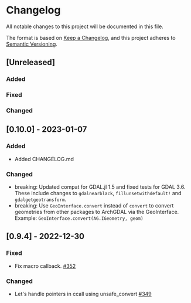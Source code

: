 # Changelog

All notable changes to this project will be documented in this file.

The format is based on [Keep a Changelog](https://keepachangelog.com/en/1.0.0/),
and this project adheres to [Semantic Versioning](https://semver.org/spec/v2.0.0.html).


## [Unreleased]

### Added

### Fixed

### Changed

## [0.10.0] - 2023-01-07

### Added

- Added CHANGELOG.md

### Changed

- breaking: Updated compat for GDAL.jl 1.5 and fixed tests for GDAL 3.6. These include changes to `gdalnearblack`, `fillunsetwithdefault!` and `gdalgetgeotransform`.
- breaking: Use `GeoInterface.convert` instead of `convert` to convert geometries from other
  packages to ArchGDAL via the GeoInterface. Example: `GeoInterface.convert(AG.IGeometry, geom)`

## [0.9.4] - 2022-12-30

### Fixed

-  Fix macro callback. [#352](https://github.com/yeesian/ArchGDAL.jl/pull/352)

### Changed

- Let's handle pointers in ccall using unsafe_convert [#349](https://github.com/yeesian/ArchGDAL.jl/pull/349)
